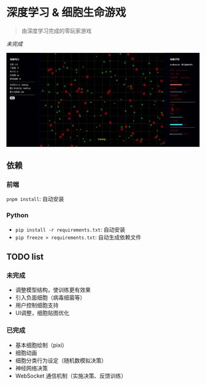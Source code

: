 # 深度学习 & 细胞生命游戏

> 由深度学习完成的零玩家游戏

*未完成*

![](cell.png)

## 依赖

### 前端

`pnpm install`: 自动安装

### Python

+ `pip install -r requirements.txt`: 自动安装
+ `pip freeze > requirements.txt`: 自动生成依赖文件

## TODO list

### 未完成

+ 调整模型结构，使训练更有效果
+ 引入负面细胞（病毒细菌等）
+ 用户控制细胞支持
+ UI调整，细胞贴图优化

### 已完成

+ 基本细胞绘制（pixi）
+ 细胞动画
+ 细胞分类行为设定（随机数模拟决策）
+ 神经网络决策
+ WebSocket 通信机制（实施决策、反馈训练）
